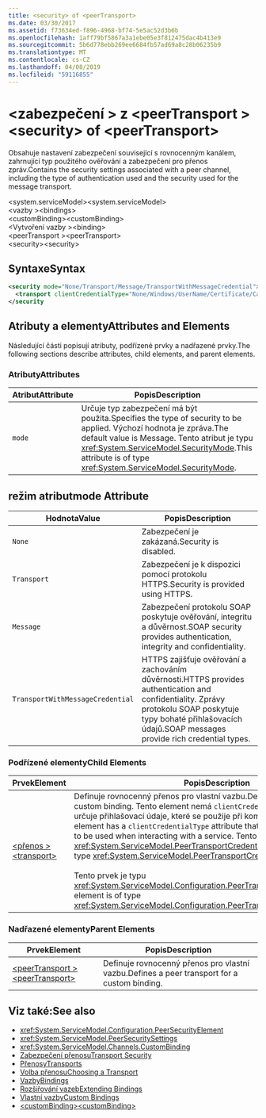 ```yaml
---
title: <security> of <peerTransport>
ms.date: 03/30/2017
ms.assetid: f73634ed-f896-4968-bf74-5e5ac52d3b6b
ms.openlocfilehash: 1aff79bf5867a3a1ebe05e3f812475dac4b413e9
ms.sourcegitcommit: 5b6d778ebb269ee6684fb57ad69a8c28b06235b9
ms.translationtype: MT
ms.contentlocale: cs-CZ
ms.lasthandoff: 04/08/2019
ms.locfileid: "59116855"
---
```

# <a name="security-of-peertransport"></a><span data-ttu-id="b814d-102">\<zabezpečení > z \<peerTransport ></span><span class="sxs-lookup"><span data-stu-id="b814d-102">\<security> of \<peerTransport></span></span>
<span data-ttu-id="b814d-103">Obsahuje nastavení zabezpečení související s rovnocenným kanálem, zahrnující typ použitého ověřování a zabezpečení pro přenos zpráv.</span><span class="sxs-lookup"><span data-stu-id="b814d-103">Contains the security settings associated with a peer channel, including the type of authentication used and the security used for the message transport.</span></span>  
  
 <span data-ttu-id="b814d-104">\<system.serviceModel></span><span class="sxs-lookup"><span data-stu-id="b814d-104">\<system.serviceModel></span></span>  
<span data-ttu-id="b814d-105">\<vazby ></span><span class="sxs-lookup"><span data-stu-id="b814d-105">\<bindings></span></span>  
<span data-ttu-id="b814d-106">\<customBinding></span><span class="sxs-lookup"><span data-stu-id="b814d-106">\<customBinding></span></span>  
<span data-ttu-id="b814d-107">\<Vytvoření vazby ></span><span class="sxs-lookup"><span data-stu-id="b814d-107">\<binding></span></span>  
<span data-ttu-id="b814d-108">\<peerTransport ></span><span class="sxs-lookup"><span data-stu-id="b814d-108">\<peerTransport></span></span>  
<span data-ttu-id="b814d-109">\<security></span><span class="sxs-lookup"><span data-stu-id="b814d-109">\<security></span></span>  
  
## <a name="syntax"></a><span data-ttu-id="b814d-110">Syntaxe</span><span class="sxs-lookup"><span data-stu-id="b814d-110">Syntax</span></span>  
  
```xml  
<security mode="None/Transport/Message/TransportWithMessageCredential">
  <transport clientCredentialType="None/Windows/UserName/Certificate/CardSpace" />
</security
```  
  
## <a name="attributes-and-elements"></a><span data-ttu-id="b814d-111">Atributy a elementy</span><span class="sxs-lookup"><span data-stu-id="b814d-111">Attributes and Elements</span></span>  
 <span data-ttu-id="b814d-112">Následující části popisují atributy, podřízené prvky a nadřazené prvky.</span><span class="sxs-lookup"><span data-stu-id="b814d-112">The following sections describe attributes, child elements, and parent elements.</span></span>  
  
### <a name="attributes"></a><span data-ttu-id="b814d-113">Atributy</span><span class="sxs-lookup"><span data-stu-id="b814d-113">Attributes</span></span>  
  
|<span data-ttu-id="b814d-114">Atribut</span><span class="sxs-lookup"><span data-stu-id="b814d-114">Attribute</span></span>|<span data-ttu-id="b814d-115">Popis</span><span class="sxs-lookup"><span data-stu-id="b814d-115">Description</span></span>|  
|---------------|-----------------|  
|`mode`|<span data-ttu-id="b814d-116">Určuje typ zabezpečení má být použita.</span><span class="sxs-lookup"><span data-stu-id="b814d-116">Specifies the type of security to be applied.</span></span> <span data-ttu-id="b814d-117">Výchozí hodnota je zpráva.</span><span class="sxs-lookup"><span data-stu-id="b814d-117">The default value is Message.</span></span> <span data-ttu-id="b814d-118">Tento atribut je typu <xref:System.ServiceModel.SecurityMode>.</span><span class="sxs-lookup"><span data-stu-id="b814d-118">This attribute is of type <xref:System.ServiceModel.SecurityMode>.</span></span>|  
  
## <a name="mode-attribute"></a><span data-ttu-id="b814d-119">režim atribut</span><span class="sxs-lookup"><span data-stu-id="b814d-119">mode Attribute</span></span>  
  
|<span data-ttu-id="b814d-120">Hodnota</span><span class="sxs-lookup"><span data-stu-id="b814d-120">Value</span></span>|<span data-ttu-id="b814d-121">Popis</span><span class="sxs-lookup"><span data-stu-id="b814d-121">Description</span></span>|  
|-----------|-----------------|  
|`None`|<span data-ttu-id="b814d-122">Zabezpečení je zakázaná.</span><span class="sxs-lookup"><span data-stu-id="b814d-122">Security is disabled.</span></span>|  
|`Transport`|<span data-ttu-id="b814d-123">Zabezpečení je k dispozici pomocí protokolu HTTPS.</span><span class="sxs-lookup"><span data-stu-id="b814d-123">Security is provided using HTTPS.</span></span>|  
|`Message`|<span data-ttu-id="b814d-124">Zabezpečení protokolu SOAP poskytuje ověřování, integritu a důvěrnost.</span><span class="sxs-lookup"><span data-stu-id="b814d-124">SOAP security provides authentication, integrity and confidentiality.</span></span>|  
|`TransportWithMessageCredential`|<span data-ttu-id="b814d-125">HTTPS zajišťuje ověřování a zachováním důvěrnosti.</span><span class="sxs-lookup"><span data-stu-id="b814d-125">HTTPS provides authentication and confidentiality.</span></span> <span data-ttu-id="b814d-126">Zprávy protokolu SOAP poskytuje typy bohaté přihlašovacích údajů.</span><span class="sxs-lookup"><span data-stu-id="b814d-126">SOAP messages provide rich credential types.</span></span>|  
  
### <a name="child-elements"></a><span data-ttu-id="b814d-127">Podřízené elementy</span><span class="sxs-lookup"><span data-stu-id="b814d-127">Child Elements</span></span>  
  
|<span data-ttu-id="b814d-128">Prvek</span><span class="sxs-lookup"><span data-stu-id="b814d-128">Element</span></span>|<span data-ttu-id="b814d-129">Popis</span><span class="sxs-lookup"><span data-stu-id="b814d-129">Description</span></span>|  
|-------------|-----------------|  
|[<span data-ttu-id="b814d-130">\<přenos ></span><span class="sxs-lookup"><span data-stu-id="b814d-130">\<transport></span></span>](../../../../../docs/framework/configure-apps/file-schema/wcf/transport-of-peertransport.md)|<span data-ttu-id="b814d-131">Definuje rovnocenný přenos pro vlastní vazbu.</span><span class="sxs-lookup"><span data-stu-id="b814d-131">Defines a peer transport for a custom binding.</span></span> <span data-ttu-id="b814d-132">Tento element nemá `clientCredentialType` atribut, který určuje přihlašovací údaje, které se použije při komunikaci se službou.</span><span class="sxs-lookup"><span data-stu-id="b814d-132">This element has a `clientCredentialType` attribute that specifies the credentials to be used when interacting with a service.</span></span> <span data-ttu-id="b814d-133">Tento atribut je typu <xref:System.ServiceModel.PeerTransportCredentialType>.</span><span class="sxs-lookup"><span data-stu-id="b814d-133">This attribute is of type <xref:System.ServiceModel.PeerTransportCredentialType>.</span></span><br /><br /> <span data-ttu-id="b814d-134">Tento prvek je typu <xref:System.ServiceModel.Configuration.PeerTransportSecurityElement>.</span><span class="sxs-lookup"><span data-stu-id="b814d-134">This element is of type <xref:System.ServiceModel.Configuration.PeerTransportSecurityElement>.</span></span>|  
  
### <a name="parent-elements"></a><span data-ttu-id="b814d-135">Nadřazené elementy</span><span class="sxs-lookup"><span data-stu-id="b814d-135">Parent Elements</span></span>  
  
|<span data-ttu-id="b814d-136">Prvek</span><span class="sxs-lookup"><span data-stu-id="b814d-136">Element</span></span>|<span data-ttu-id="b814d-137">Popis</span><span class="sxs-lookup"><span data-stu-id="b814d-137">Description</span></span>|  
|-------------|-----------------|  
|[<span data-ttu-id="b814d-138">\<peerTransport ></span><span class="sxs-lookup"><span data-stu-id="b814d-138">\<peerTransport></span></span>](../../../../../docs/framework/configure-apps/file-schema/wcf/peertransport.md)|<span data-ttu-id="b814d-139">Definuje rovnocenný přenos pro vlastní vazbu.</span><span class="sxs-lookup"><span data-stu-id="b814d-139">Defines a peer transport for a custom binding.</span></span>|  
  
## <a name="see-also"></a><span data-ttu-id="b814d-140">Viz také:</span><span class="sxs-lookup"><span data-stu-id="b814d-140">See also</span></span>

- <xref:System.ServiceModel.Configuration.PeerSecurityElement>
- <xref:System.ServiceModel.PeerSecuritySettings>
- <xref:System.ServiceModel.Channels.CustomBinding>
- [<span data-ttu-id="b814d-141">Zabezpečení přenosu</span><span class="sxs-lookup"><span data-stu-id="b814d-141">Transport Security</span></span>](../../../../../docs/framework/wcf/feature-details/transport-security.md)
- [<span data-ttu-id="b814d-142">Přenosy</span><span class="sxs-lookup"><span data-stu-id="b814d-142">Transports</span></span>](../../../../../docs/framework/wcf/feature-details/transports.md)
- [<span data-ttu-id="b814d-143">Volba přenosu</span><span class="sxs-lookup"><span data-stu-id="b814d-143">Choosing a Transport</span></span>](../../../../../docs/framework/wcf/feature-details/choosing-a-transport.md)
- [<span data-ttu-id="b814d-144">Vazby</span><span class="sxs-lookup"><span data-stu-id="b814d-144">Bindings</span></span>](../../../../../docs/framework/wcf/bindings.md)
- [<span data-ttu-id="b814d-145">Rozšiřování vazeb</span><span class="sxs-lookup"><span data-stu-id="b814d-145">Extending Bindings</span></span>](../../../../../docs/framework/wcf/extending/extending-bindings.md)
- [<span data-ttu-id="b814d-146">Vlastní vazby</span><span class="sxs-lookup"><span data-stu-id="b814d-146">Custom Bindings</span></span>](../../../../../docs/framework/wcf/extending/custom-bindings.md)
- [<span data-ttu-id="b814d-147">\<customBinding></span><span class="sxs-lookup"><span data-stu-id="b814d-147">\<customBinding></span></span>](../../../../../docs/framework/configure-apps/file-schema/wcf/custombinding.md)
